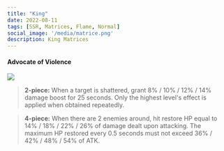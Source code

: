 ```yaml
---
title: "King"
date: 2022-08-11
tags: [SSR, Matrices, Flame, Normal]
social_image: '/media/matrice.png'
description: King Matrices
---
```

#### Advocate of Violence 

![](https://i.postimg.cc/3xYTL9Zj/King-m.png)

> **2-piece:** When a target is shattered, grant 8% / 10% / 12% / 14% damage boost for 25 seconds. Only the highest level's effect is applied when obtained repeatedly.

> **4-piece:** When there are 2 enemies around, hit restore HP equal to 14% / 18% / 22% / 26% of damage dealt upon attacking. The maximum HP restored every 0.5 seconds must not exceed 36% / 42% / 48% / 54% of ATK.